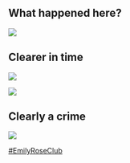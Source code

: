 ## What happened here?

![](img/bb1.png)

## Clearer in time

![](img/bb2.png)

![](img/bb3.png)

## Clearly a crime

![](img/bb4.png)

[#EmilyRoseClub](/)



